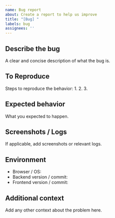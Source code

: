 ```yaml
---
name: Bug report
about: Create a report to help us improve
title: "[Bug] "
labels: bug
assignees: ''
---
```


## Describe the bug
A clear and concise description of what the bug is.

## To Reproduce
Steps to reproduce the behavior:
1.
2.
3.

## Expected behavior
What you expected to happen.

## Screenshots / Logs
If applicable, add screenshots or relevant logs.

## Environment
- Browser / OS:
- Backend version / commit:
- Frontend version / commit:

## Additional context
Add any other context about the problem here.

